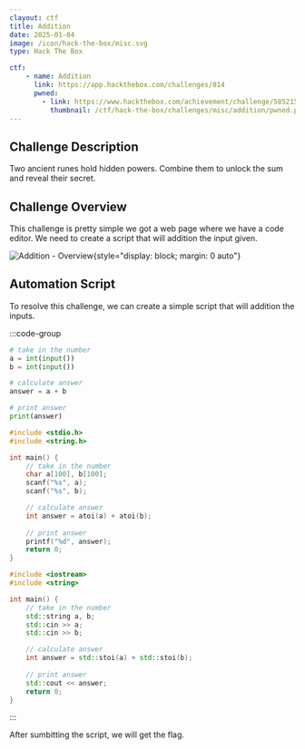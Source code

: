 ```yaml
---
clayout: ctf
title: Addition
date: 2025-01-04
image: /icon/hack-the-box/misc.svg
type: Hack The Box

ctf:
    - name: Addition
      link: https://app.hackthebox.com/challenges/814
      pwned:
        - link: https://www.hackthebox.com/achievement/challenge/585215/814
          thumbnail: /ctf/hack-the-box/challenges/misc/addition/pwned.png
---
```


## Challenge Description

Two ancient runes hold hidden powers. Combine them to unlock the sum and reveal their secret.

## Challenge Overview

This challenge is pretty simple we got a web page where we have a code editor. We need to create a script that will
addition the input given.

![Addition - Overview](/ctf/hack-the-box/challenges/misc/addition/overview.png){style="display: block; margin: 0 auto"}

## Automation Script

To resolve this challenge, we can create a simple script that will addition the inputs.

:::code-group

```python
# take in the number
a = int(input())
b = int(input())

# calculate answer
answer = a + b

# print answer
print(answer)
```

```c
#include <stdio.h>
#include <string.h>

int main() {
    // take in the number
    char a[100], b[100];
    scanf("%s", a);
    scanf("%s", b);

    // calculate answer
    int answer = atoi(a) + atoi(b);
    
    // print answer
    printf("%d", answer);
    return 0;
}
```

```cpp
#include <iostream>
#include <string>

int main() {
    // take in the number
    std::string a, b;
    std::cin >> a;
    std::cin >> b;

    // calculate answer
    int answer = std::stoi(a) + std::stoi(b);
    
    // print answer
    std::cout << answer;
    return 0;
}
```

:::

After sumbitting the script, we will get the flag.
